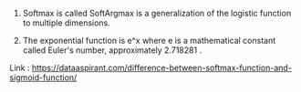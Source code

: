 1. Softmax is called SoftArgmax is a generalization of the logistic function to multiple dimensions.

2. The exponential function is e^x where e is a mathematical constant called Euler's number, approximately 2.718281 .

Link : https://dataaspirant.com/difference-between-softmax-function-and-sigmoid-function/
